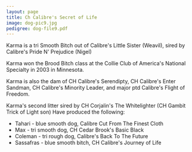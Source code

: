 ```yaml
---
layout: page
title: Ch Calibre's Secret of Life
image: dog-pic9.jpg
pedigree: dog-file9.pdf
---
```


Karma is a tri Smooth Bitch out of Calibre's Little Sister (Weavil), sired by Calibre's Pride N' Prejudice (Nigel)

Karma won the Brood Bitch class at the Collie Club of America's National Specialty in 2003 in Minnesota.

Karma is also the dam of CH Calibre's Serendipty, CH Calibre's Enter Sandman, CH Calibre's Minority Leader, and
major ptd Calibre's Flight of Freedom.

Karma's second litter sired by CH Corjalin's The Whitelighter (CH Gambit Trick of Light son) Have produced the
following:
* Tahari - blue smooth dog, Calibre Cut From The Finest Cloth
* Max - tri smooth dog, CH Cedar Brook's Basic Black
* Coleman - tri rough dog, Calibre's Back To The Future
* Sassafras - blue smooth bitch, CH Calibre's Journey of Life